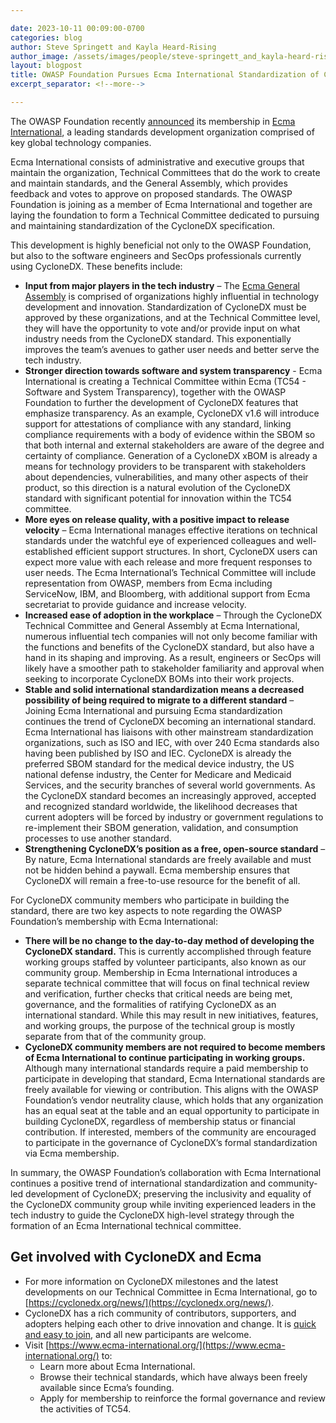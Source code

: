 ```yaml
---

date: 2023-10-11 00:09:00-0700
categories: blog
author: Steve Springett and Kayla Heard-Rising
author_image: /assets/images/people/steve-springett_and_kayla-heard-rising.jpg
layout: blogpost
title: OWASP Foundation Pursues Ecma International Standardization of CycloneDX - How This Benefits CycloneDX Adopters
excerpt_separator: <!--more-->

---
```


The OWASP Foundation recently [announced](https://cyclonedx.org/news/OWASP-Foundation-Joins-Ecma-International-to-Drive-Software-Transparency-and-Standardization-of-OWASP-CycloneDX/) its membership in [Ecma International](https://www.ecma-international.org/), a leading standards development organization comprised of key global technology companies.

<!--more-->

Ecma International consists of administrative and executive groups that maintain the organization, Technical Committees that do the work to create and maintain standards, and the General Assembly, which provides feedback and votes to approve on proposed standards. The OWASP Foundation is joining as a member of Ecma International and together are laying the foundation to form a Technical Committee dedicated to pursuing and maintaining standardization of the CycloneDX specification.

This development is highly beneficial not only to the OWASP Foundation, but also to the software engineers and SecOps professionals currently using CycloneDX. These benefits include:

- **Input from major players in the tech industry** – The [Ecma General Assembly](https://www.ecma-international.org/about-ecma/organisation/) is comprised of organizations highly influential in technology development and innovation. Standardization of CycloneDX must be approved by these organizations, and at the Technical Committee level, they will have the opportunity to vote and/or provide input on what industry needs from the CycloneDX standard. This exponentially improves the team’s avenues to gather user needs and better serve the tech industry.
- **Stronger direction towards software and system transparency** - Ecma International is creating a Technical Committee within Ecma (TC54 - Software and System Transparency), together with the OWASP Foundation to further the development of CycloneDX features that emphasize transparency. As an example, CycloneDX v1.6 will introduce support for attestations of compliance with any standard, linking compliance requirements with a body of evidence within the SBOM so that both internal and external stakeholders are aware of the degree and certainty of compliance. Generation of a CycloneDX xBOM is already a means for technology providers to be transparent with stakeholders about dependencies, vulnerabilities, and many other aspects of their product, so this direction is a natural evolution of the CycloneDX standard with significant potential for innovation within the TC54 committee.
- **More eyes on release quality, with a positive impact to release velocity** – Ecma International manages effective iterations on technical standards under the watchful eye of experienced colleagues and well-established efficient support structures. In short, CycloneDX users can expect more value with each release and more frequent responses to user needs. The Ecma International’s Technical Committee will include representation from OWASP, members from Ecma including ServiceNow, IBM, and Bloomberg, with additional support from Ecma secretariat to provide guidance and increase velocity. 
- **Increased ease of adoption in the workplace** – Through the CycloneDX Technical Committee and General Assembly at Ecma International, numerous influential tech companies will not only become familiar with the functions and benefits of the CycloneDX standard, but also have a hand in its shaping and improving. As a result, engineers or SecOps will likely have a smoother path to stakeholder familiarity and approval when seeking to incorporate CycloneDX BOMs into their work projects. 
- **Stable and solid international standardization means a decreased possibility of being required to migrate to a different standard** – Joining Ecma International and pursuing Ecma standardization continues the trend of CycloneDX becoming an international standard. Ecma International has liaisons with other mainstream standardization organizations, such as ISO and IEC, with over 240 Ecma standards also having been published by ISO and IEC. CycloneDX is already the preferred SBOM standard for the medical device industry, the US national defense industry, the Center for Medicare and Medicaid Services, and the security branches of several world governments. As the CycloneDX standard becomes an increasingly approved, accepted and recognized standard worldwide, the likelihood decreases that current adopters will be forced by industry or government regulations to re-implement their SBOM generation, validation, and consumption processes to use another standard.
- **Strengthening CycloneDX’s position as a free, open-source standard** – By nature, Ecma International standards are freely available and must not be hidden behind a paywall. Ecma membership ensures that CycloneDX will remain a free-to-use resource for the benefit of all.

For CycloneDX community members who participate in building the standard, there are two key aspects to note regarding the OWASP Foundation’s membership with Ecma International:

- **There will be no change to the day-to-day method of developing the CycloneDX standard.** This is currently accomplished through feature working groups staffed by volunteer participants, also known as our community group. Membership in Ecma International introduces a separate technical committee that will focus on final technical review and verification, further checks that critical needs are being met, governance, and the formalities of ratifying CycloneDX as an international standard. While this may result in new initiatives, features, and working groups, the purpose of the technical group is mostly separate from that of the community group.
- **CycloneDX community members are not required to become members of Ecma International to continue participating in working groups.** Although many international standards require a paid membership to participate in developing that standard, Ecma International standards are freely available for viewing or contribution. This aligns with the OWASP Foundation’s vendor neutrality clause, which holds that any organization has an equal seat at the table and an equal opportunity to participate in building CycloneDX, regardless of membership status or financial contribution. If interested, members of the community are encouraged to participate in the governance of CycloneDX’s formal standardization via Ecma membership.

In summary, the OWASP Foundation’s collaboration with Ecma International continues a positive trend of international standardization and community-led development of CycloneDX; preserving the inclusivity and equality of the CycloneDX community group while inviting experienced leaders in the tech industry to guide the CycloneDX high-level strategy through the formation of an Ecma International technical committee.

## Get involved with CycloneDX and Ecma
- For more information on CycloneDX milestones and the latest developments on our Technical Committee in Ecma International, go to [https://cyclonedx.org/news/](https://cyclonedx.org/news/).
- CycloneDX has a rich community of contributors, supporters, and adopters helping each other to drive innovation and change. It is [quick and easy to join](https://cyclonedx.org/about/participate/), and all new participants are welcome.
- Visit [https://www.ecma-international.org/](https://www.ecma-international.org/) to:
  - Learn more about Ecma International.
  - Browse their technical standards, which have always been freely available since Ecma’s founding.
  - Apply for membership to reinforce the formal governance and review the activities of TC54.


<style>
    .homepage-blog img {
        max-width: 200px !important;
    }
</style>
